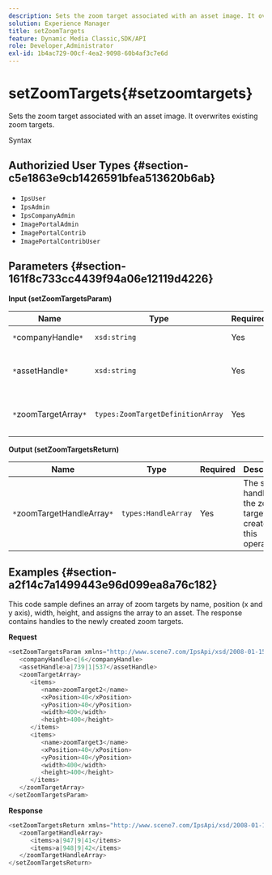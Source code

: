 ```yaml
---
description: Sets the zoom target associated with an asset image. It overwrites existing zoom targets.
solution: Experience Manager
title: setZoomTargets
feature: Dynamic Media Classic,SDK/API
role: Developer,Administrator
exl-id: 1b4ac729-00cf-4ea2-9098-60b4af3c7e6d
---
```

# setZoomTargets{#setzoomtargets}

Sets the zoom target associated with an asset image. It overwrites existing zoom targets.

 Syntax 

## Authorizied User Types {#section-c5e1863e9cb1426591bfea513620b6ab}

* `IpsUser` 
* `IpsAdmin` 
* `IpsCompanyAdmin` 
* `ImagePortalAdmin` 
* `ImagePortalContrib` 
* `ImagePortalContribUser`

## Parameters {#section-161f8c733cc4439f94a06e12119d4226}

**Input (setZoomTargetsParam)** 

|  Name  | Type  | Required  | Description  |
|---|---|---|---|
|  `*`companyHandle`*`  | `xsd:string`  | Yes  | Company handle.  |
|  `*`assetHandle`*`  | `xsd:string`  | Yes  | Asset with the zoom target you want to set.  |
|  `*`zoomTargetArray`*`  | `types:ZoomTargetDefinitionArray`  | Yes  | Array of zoom target definitions.  |

**Output (setZoomTargetsReturn)** 

|  Name  | Type  | Required  | Description  |
|---|---|---|---|
|  `*`zoomTargetHandleArray`*`  | `types:HandleArray`  | Yes  | The set of handles to the zoom targets created by this operation.  |

## Examples {#section-a2f14c7a1499443e96d099ea8a76c182}

This code sample defines an array of zoom targets by name, position (x and y axis), width, height, and assigns the array to an asset. The response contains handles to the newly created zoom targets.

**Request** 

```java
<setZoomTargetsParam xmlns="http://www.scene7.com/IpsApi/xsd/2008-01-15">
   <companyHandle>c|6</companyHandle>
   <assetHandle>a|739|1|537</assetHandle>
   <zoomTargetArray>
      <items>
         <name>zoomTarget2</name>
         <xPosition>40</xPosition>
         <yPosition>40</yPosition>
         <width>400</width>
         <height>400</height>
      </items>
      <items>
         <name>zoomTarget3</name>
         <xPosition>40</xPosition>
         <yPosition>40</yPosition>
         <width>400</width>
         <height>400</height>
      </items>
   </zoomTargetArray>
</setZoomTargetsParam>
```

**Response** 

```java
<setZoomTargetsReturn xmlns="http://www.scene7.com/IpsApi/xsd/2008-01-15">
   <zoomTargetHandleArray>
      <items>a|947|9|41</items>
      <items>a|948|9|42</items>
   </zoomTargetHandleArray>
</setZoomTargetsReturn>
```
